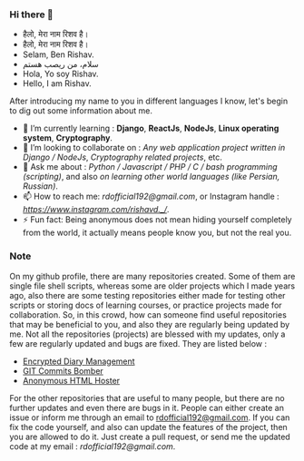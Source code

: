 ### Hi there 👋

<!--
**rdofficial/rdofficial** is a ✨ _special_ ✨ repository because its `README.md` (this file) appears on your GitHub profile.

Here are some ideas to get you started:

- 🔭 I’m currently working on ...
- 🌱 I’m currently learning ...
- 👯 I’m looking to collaborate on ...
- 🤔 I’m looking for help with ...
- 💬 Ask me about ...
- 📫 How to reach me: ...
- 😄 Pronouns: ...
- ⚡ Fun fact: ...
-->

* हैलो, मेरा नाम रिशव है।
* हैलो, मेरा नाम रिशव है।
* Selam, Ben Rishav.
* سلام، من ریصب هستم
* Hola, Yo soy Rishav.
* Hello, I am Rishav.

After introducing my name to you in different languages I know, let's begin to dig out some information about me.

- 🌱 I’m currently learning : __Django__, __ReactJs__, __NodeJs__, __Linux operating system__, __Cryptography__.
- 👯 I’m looking to collaborate on : _Any web application project written in Django / NodeJs_, _Cryptography related projects_, etc.
- 💬 Ask me about : _Python / Javascript / PHP / C / bash programming (scripting)_, and also _on learning other world languages (like Persian, Russian)_.
- 📫 How to reach me: _rdofficial192@gmail.com_, or Instagram handle : _https://www.instagram.com/rishavd._/_.
- ⚡ Fun fact: Being anonymous does not mean hiding yourself completely from the world, it actually means people know you, but not the real you.

### Note 

On my github profile, there are many repositories created. Some of them are single file shell scripts, whereas some are older projects which I made years ago, also there are some testing repositories either made for testing other scripts or storing docs of learning courses, or practice projects made for collaboration. So, in this crowd, how can someone find useful repositories that may be beneficial to you, and also they are regularly being updated by me. Not all the repositories (projects) are blessed with my updates, only a few are regularly updated and bugs are fixed. They are listed below :
* [Encrypted Diary Management](https://github.com/rdofficial/EncryptedDiaryManagement)
* [GIT Commits Bomber](https://github.com/rdofficial/git-commits-bomber)
* [Anonymous HTML Hoster](https://github.com/rdofficial/NodeJsAnonHtmlHoster)

For the other repositories that are useful to many people, but there are no further updates and even there are bugs in it. People can either create an issue or inform me through an email to rdofficial192@gmail.com. If you can fix the code yourself, and also can update the features of the project, then you are allowed to do it. Just create a pull request, or send me the updated code at my email : _rdofficial192@gmail.com_.
